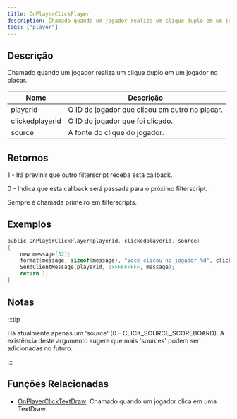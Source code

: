 ```yaml
---
title: OnPlayerClickPlayer
description: Chamado quando um jogador realiza um clique duplo em um jogador no placar.
tags: ["player"]
---
```


<VersionWarnPT name='callback' version='SA-MP 0.3a' />

## Descrição

Chamado quando um jogador realiza um clique duplo em um jogador no placar.

| Nome            | Descrição                                      |
| --------------- | ---------------------------------------------- |
| playerid        | O ID do jogador que clicou em outro no placar. |
| clickedplayerid | O ID do jogador que foi clicado.               |
| source          | A fonte do clique do jogador.                  |

## Retornos

1 - Irá previnir que outro filterscript receba esta callback.

0 - Indica que esta callback será passada para o próximo filterscript.

Sempre é chamada primeiro em filterscripts.

## Exemplos

```c
public OnPlayerClickPlayer(playerid, clickedplayerid, source)
{
    new message[32];
    format(message, sizeof(message), "Você clicou no jogador %d", clickedplayerid);
    SendClientMessage(playerid, 0xFFFFFFFF, message);
    return 1;
}
```

## Notas

:::tip

Há atualmente apenas um 'source' (0 - CLICK_SOURCE_SCOREBOARD). A existência deste argumento sugere que mais 'sources' podem ser adicionadas no futuro.

:::

## Funções Relacionadas

- [OnPlayerClickTextDraw](OnPlayerClickTextDraw.md): Chamado quando um jogador clica em uma TextDraw.
